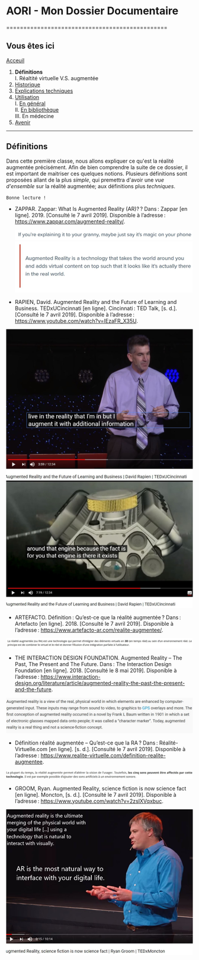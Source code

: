 # AORI - Mon Dossier Documentaire
===============================================

## Vous êtes ici  
[Acceuil](Introduction.md)

1. **Définitions**  
    I. Réaltité virtuelle V.S. augmentée 
2. [Historique](Histoire.md)
3. [Explications techniques](Fonctionnement.md)
4. [Utilisation](utilisation.md)  
     I.   [En général](engeneral.md)  
     II.  [En bibliothèque](bibli.md)  
     III. En médecine  
 5. [Avenir](Avenir.md)

-----------------------------------------------
 
 **Définitions** 
 ---------------------------------------------------------------------------------------------------------------------------------------
Dans cette première classe, nous allons expliquer ce qu'est la réalité augmentée précisément. Afin de bien comprendre la suite de ce dossier, il est important de maitriser ces quelques notions. Plusieurs définitions sont proposées allant de la plus *simple*, qui premettra d'avoir une *vue d'ensemble* sur la réalité augmentée; aux définitions plus *techniques*.  

 ````
 Bonne lecture !
 ````
* ZAPPAR. Zappar: What Is Augmented Reality (AR)? ? Dans : Zappar [en ligne]. 2019. [Consulté le 7 avril 2019]. Disponible à l’adresse : https://www.zappar.com/augmented-reality/.

  ![blague](/Images/defrire.JPG)
  ![Définition de base](/Images/def2.JPG)
  

*  RAPIEN, David. Augmented Reality and the Future of Learning and Business. TEDxUCincinnati [en ligne]. Cincinnati : TED Talk, [s. d.]. [Consulté le 7 avril 2019]. Disponible à l’adresse : https://www.youtube.com/watch?v=IEzaFR_X35U.  

![Définition de base 2](/Images/def5.JPG)  
![Définiton exemple](/Images/Def55.JPG)

* ARTEFACTO. Définition : Qu’est-ce que la réalité augmentée ? Dans : Artefacto [en ligne]. 2018. [Consulté le 7 avril 2019]. Disponible à l’adresse : https://www.artefacto-ar.com/realite-augmentee/.     

![Définition de base](/Images/def1.JPG)

 
 * THE INTERACTION DESIGN FOUNDATION. Augmented Reality – The Past, The Present and The Future. Dans : The Interaction Design Foundation [en ligne]. 2018. [Consulté le 8 mai 2019]. Disponible à l’adresse : https://www.interaction-design.org/literature/article/augmented-reality-the-past-the-present-and-the-future.  
 
 ![Définition plus technique](/Images/def3.JPG)
 
 
* Définition réalité augmentée – Qu’est-ce que la RA ? Dans : Réalité-Virtuelle.com [en ligne]. [s. d.]. [Consulté le 7 avril 2019]. Disponible à l’adresse : https://www.realite-virtuelle.com/definition-realite-augmentee.

![Définiton d'application](/Images/def4.JPG)

*  GROOM, Ryan. Augmented Reality, science fiction is now science fact [en ligne]. Moncton, [s. d.]. [Consulté le 7 avril 2019]. Disponible à l’adresse : https://www.youtube.com/watch?v=2zsIXVqxbuc.  

![Définition complète](/Images/def6.JPG)
 
 
